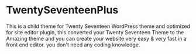 # TwentySeventeenPlus
This is a child theme for Twenty Seventeen WordPress theme and optimized for site editor plugin, this converted your Twenty Seventeen Theme to the Amazing theme and you can create your website very easy &amp; very fast in a front end editor. you don't need any coding knowledge. 
